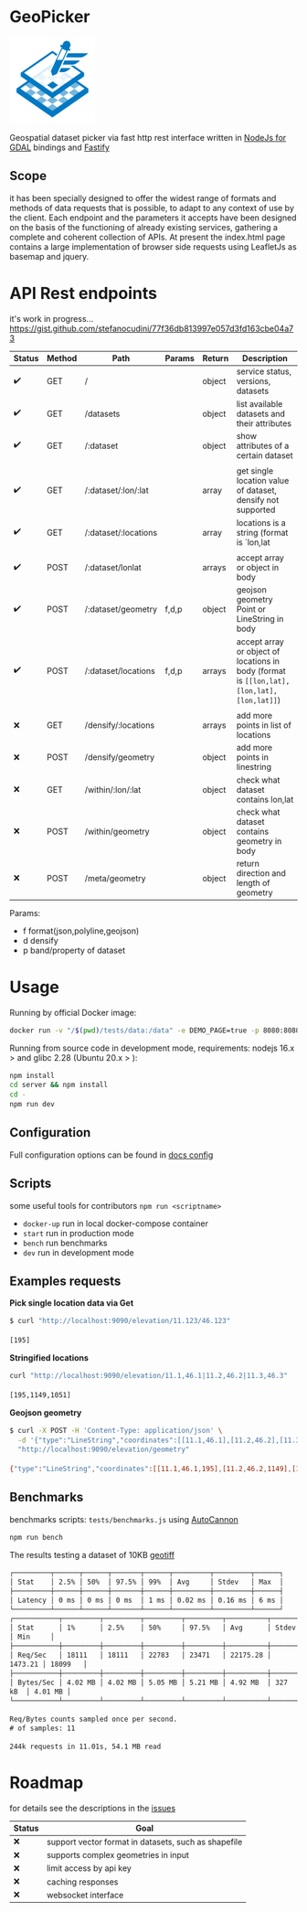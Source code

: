 GeoPicker
==========

![geopicker](docs/logo.png)

Geospatial dataset picker via fast http rest interface written in [NodeJs for GDAL](https://github.com/mmomtchev/node-gdal-async) bindings and [Fastify](https://www.fastify.io/)

## Scope

it has been specially designed to offer the widest range of formats and methods of data requests that is possible, to adapt to any context of use by the client.
Each endpoint and the parameters it accepts have been designed on the basis of the functioning of already existing services, gathering a complete and coherent collection of APIs.
At present the index.html page contains a large implementation of browser side requests using LeafletJs as basemap and jquery.

# API Rest endpoints

it's work in progress...
https://gist.github.com/stefanocudini/77f36db813997e057d3fd163cbe04a73

|Status|Method| Path                 |Params | Return | Description |
|------|------|----------------------|-------|--------|-------------|
|  ✔️  | GET  | /                    |       | object | service status, versions, datasets |
|  ✔️  | GET  | /datasets            |       | object | list available datasets and their attributes |
|  ✔️  | GET  | /:dataset            |       | object | show attributes of a certain dataset |
|      |      |                      |       |        |             |
|  ✔️  | GET  | /:dataset/:lon/:lat  |       | array  | get single location value of dataset, densify not supported|
|  ✔️  | GET  | /:dataset/:locations |       | array  | locations is a string (format is `lon,lat|lon,lat|lon,lat`), densify not supported |
|      |      |                      |       |        |             |
|  ✔️  | POST | /:dataset/lonlat     |       | arrays | accept array or object in body |
|  ✔️  | POST | /:dataset/geometry   | f,d,p | object | geojson geometry Point or LineString in body
|  ✔️  | POST | /:dataset/locations  | f,d,p | arrays | accept array or object of locations in body (format is `[[lon,lat],[lon,lat],[lon,lat]]`) |
|      |      |                      |       |        |             |
|  ❌  | GET  | /densify/:locations  |       | arrays | add more points in list of locations |
|  ❌  | POST | /densify/geometry    |       | object | add more points in linestring |
|  ❌  | GET  | /within/:lon/:lat    |       | object | check what dataset contains lon,lat |
|  ❌  | POST | /within/geometry     |       | object | check what dataset contains geometry in body |
|  ❌  | POST | /meta/geometry       |       | object | return direction and length of geometry |

Params:
- f format(json,polyline,geojson)
- d densify
- p band/property of dataset

# Usage

Running by official Docker image:

```bash
docker run -v "/$(pwd)/tests/data:/data" -e DEMO_PAGE=true -p 8080:8080 stefcud/geopicker
```

Running from source code in development mode, requirements: nodejs 16.x > and glibc 2.28 (Ubuntu 20.x > ):

```bash
npm install
cd server && npm install
cd -
npm run dev
```

## Configuration

Full configuration options can be found in [docs config](./docs/config.md)

## Scripts

some useful tools for contributors `npm run <scriptname>`

- `docker-up` run in local docker-compose container
- `start` run in production mode
- `bench` run benchmarks
- `dev` run in development mode


## Examples requests

**Pick single location data via Get**

```bash
$ curl "http://localhost:9090/elevation/11.123/46.123"

[195]
```

**Stringified locations**

```bash
curl "http://localhost:9090/elevation/11.1,46.1|11.2,46.2|11.3,46.3"

[195,1149,1051]
```

**Geojson geometry**

```bash
$ curl -X POST -H 'Content-Type: application/json' \
  -d '{"type":"LineString","coordinates":[[11.1,46.1],[11.2,46.2],[11.3,46.3]]}' \
  "http://localhost:9090/elevation/geometry"

{"type":"LineString","coordinates":[[11.1,46.1,195],[11.2,46.2,1149],[11.3,46.3,1051]]}
```
## Benchmarks

benchmarks scripts: `tests/benchmarks.js` using [AutoCannon](https://github.com/mcollina/autocannon)

```bash
npm run bench
```

The results testing a dataset of 10KB [geotiff](https://github.com/opengeo-tech/geopicker/blob/master/tests/data/test_4611_dem.tif)
```
┌─────────┬──────┬──────┬───────┬──────┬─────────┬─────────┬──────┐
│ Stat    │ 2.5% │ 50%  │ 97.5% │ 99%  │ Avg     │ Stdev   │ Max  │
├─────────┼──────┼──────┼───────┼──────┼─────────┼─────────┼──────┤
│ Latency │ 0 ms │ 0 ms │ 0 ms  │ 1 ms │ 0.02 ms │ 0.16 ms │ 6 ms │
└─────────┴──────┴──────┴───────┴──────┴─────────┴─────────┴──────┘
┌───────────┬─────────┬─────────┬─────────┬─────────┬──────────┬─────────┬─────────┐
│ Stat      │ 1%      │ 2.5%    │ 50%     │ 97.5%   │ Avg      │ Stdev   │ Min     │
├───────────┼─────────┼─────────┼─────────┼─────────┼──────────┼─────────┼─────────┤
│ Req/Sec   │ 18111   │ 18111   │ 22783   │ 23471   │ 22175.28 │ 1473.21 │ 18099   │
├───────────┼─────────┼─────────┼─────────┼─────────┼──────────┼─────────┼─────────┤
│ Bytes/Sec │ 4.02 MB │ 4.02 MB │ 5.05 MB │ 5.21 MB │ 4.92 MB  │ 327 kB  │ 4.01 MB │
└───────────┴─────────┴─────────┴─────────┴─────────┴──────────┴─────────┴─────────┘

Req/Bytes counts sampled once per second.
# of samples: 11

244k requests in 11.01s, 54.1 MB read
```

# Roadmap

for details see the descriptions in the [issues](https://github.com/opengeo-tech/geopicker/labels/Roadmap)

|Status| Goal |
|------|-------------|
|  ❌  | support vector format in datasets, such as shapefile  |
|  ❌  | supports complex geometries in input 
|  ❌  | limit access by api key |
|  ❌  | caching responses ||
|  ❌  | websocket interface |
